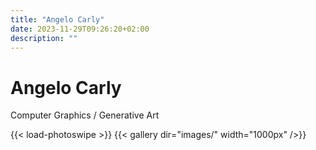 ```yaml
---
title: "Angelo Carly"
date: 2023-11-29T09:26:20+02:00
description: ""
---
```

# Angelo Carly

Computer Graphics / Generative Art

{{< load-photoswipe >}}
{{< gallery dir="images/" width="1000px" />}}
